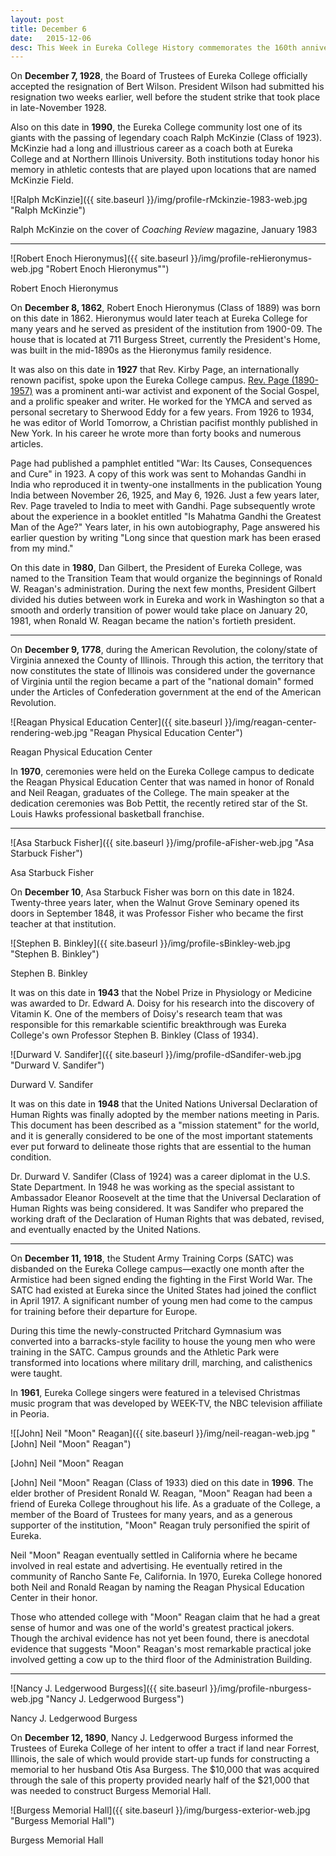 ```yaml
---
layout: post
title: December 6
date:   2015-12-06
desc: This Week in Eureka College History commemorates the 160th anniversary of the founding of Eureka College on February 6, 1855, and is scheduled to run weekly through February 6, 2016.
---
```

On <strong>December 7, 1928</strong>, the Board of Trustees of Eureka College officially accepted the resignation of Bert Wilson. President Wilson had submitted his resignation two weeks earlier, well before the student strike that took place in late-November 1928.

Also on this date in <strong>1990</strong>, the Eureka College community lost one of its giants with the passing of legendary coach Ralph McKinzie (Class of 1923). McKinzie had a long and illustrious career as a coach both at Eureka College and at Northern Illinois University. Both institutions today honor his memory in athletic contests that are played upon locations that are named McKinzie Field.

![Ralph McKinzie]({{ site.baseurl }}/img/profile-rMckinzie-1983-web.jpg "Ralph McKinzie")
<p class="caption">Ralph McKinzie on the cover of <em>Coaching Review</em> magazine, January 1983</p>

<hr>

<article class="small-12 large-4 columns clearfix"> ![Robert Enoch Hieronymus]({{ site.baseurl }}/img/profile-reHieronymus-web.jpg "Robert Enoch Hieronymus"")
<p class="caption">Robert Enoch Hieronymus</p></article>

<p class="clearfix">On <strong>December 8, 1862</strong>, Robert Enoch Hieronymus (Class of 1889) was born on this date in 1862. Hieronymus would later teach at Eureka College for many years and he served as president of the institution from 1900-09. The house that is located at 711 Burgess Street, currently the President's Home, was built in the mid-1890s as the Hieronymus family residence.</p>

It was also on this date in <strong>1927</strong> that Rev. Kirby Page, an internationally renown pacifist, spoke upon the Eureka College campus. <a href="https://en.wikipedia.org/wiki/Kirby_Page">Rev. Page (1890-1957)</a> was a prominent anti-war activist and exponent of the Social Gospel, and a prolific speaker and writer. He worked for the YMCA and served as personal secretary to Sherwood Eddy for a few years. From 1926 to 1934, he was editor of World Tomorrow, a Christian pacifist monthly published in New York. In his career he wrote more than forty books and numerous articles.

Page had published a pamphlet entitled "War: Its Causes, Consequences and Cure" in 1923. A copy of this work was sent to Mohandas Gandhi in India who reproduced it in twenty-one installments in the publication Young India between November 26, 1925, and May 6, 1926. Just a few years later, Rev. Page traveled to India to meet with Gandhi. Page subsequently wrote about the experience in a booklet entitled "Is Mahatma Gandhi the Greatest Man of the Age?" Years later, in his own autobiography, Page answered his earlier question by writing "Long since that question mark has been erased from my mind."

On this date in <strong>1980</strong>, Dan Gilbert, the President of Eureka College, was named to the Transition Team that would organize the beginnings of Ronald W. Reagan's administration. During the next few months, President Gilbert divided his duties between work in Eureka and work in Washington so that a smooth and orderly transition of power would take place on January 20, 1981, when Ronald W. Reagan became the nation's fortieth president.

<hr>

On <strong>December 9, 1778</strong>, during the American Revolution, the colony/state of Virginia annexed the County of Illinois. Through this action, the territory that now constitutes the state of Illinois was considered under the governance of Virginia until the region became a part of the "national domain" formed under the Articles of Confederation government at the end of the American Revolution.

![Reagan Physical Education Center]({{ site.baseurl }}/img/reagan-center-rendering-web.jpg "Reagan Physical Education Center")
<p class="caption">Reagan Physical Education Center</p>


In <strong>1970</strong>, ceremonies were held on the Eureka College campus to dedicate the Reagan Physical Education Center that was named in honor of Ronald and Neil Reagan, graduates of the College. The main speaker at the dedication ceremonies was Bob Pettit, the recently retired star of the St. Louis Hawks professional basketball franchise.

<hr>
<article class="small-12 large-4 columns clearfix"> ![Asa Starbuck Fisher]({{ site.baseurl }}/img/profile-aFisher-web.jpg "Asa Starbuck Fisher")
<p class="caption">Asa Starbuck Fisher</p></article>

<p class="clearfix">On <strong>December 10</strong>, Asa Starbuck Fisher was born on this date in 1824. Twenty-three years later, when the Walnut Grove Seminary opened its doors in September 1848, it was Professor Fisher who became the first teacher at that institution.</p>

<article class="small-12 large-4 columns clearfix"> ![Stephen B. Binkley]({{ site.baseurl }}/img/profile-sBinkley-web.jpg "Stephen B. Binkley")
<p class="caption">Stephen B. Binkley</p></article>

<p class="clearfix">It was on this date in <strong>1943</strong> that the Nobel Prize in Physiology or Medicine was awarded to Dr. Edward A. Doisy for his research into the discovery of Vitamin K. One of the members of Doisy's research team that was responsible for this remarkable scientific breakthrough was Eureka College's own Professor Stephen B. Binkley (Class of 1934).</p>

<article class="small-12 large-4 columns clearfix"> ![Durward V. Sandifer]({{ site.baseurl }}/img/profile-dSandifer-web.jpg "Durward V. Sandifer")
<p class="caption">Durward V. Sandifer</p></article>

It was on this date in <strong>1948</strong> that the United Nations Universal Declaration of Human Rights was finally adopted by the member nations meeting in Paris. This document has been described as a "mission statement" for the world, and it is generally considered to be one of the most important statements ever put forward to delineate those rights that are essential to the human condition.

Dr. Durward V. Sandifer (Class of 1924) was a career diplomat in the U.S. State Department. In 1948 he was working as the special assistant to Ambassador Eleanor Roosevelt at the time that the Universal Declaration of Human Rights was being considered. It was Sandifer who prepared the working draft of the Declaration of Human Rights that was debated, revised, and eventually enacted by the United Nations.

<hr>

On <strong>December 11, 1918</strong>, the Student Army Training Corps (SATC) was disbanded on the Eureka College campus&mdash;exactly one month after the Armistice had been signed ending the fighting in the First World War. The SATC had existed at Eureka since the United States had joined the conflict in April 1917. A significant number of young men had come to the campus for training before their departure for Europe.

During this time the newly-constructed Pritchard Gymnasium was converted into a barracks-style facility to house the young men who were training in the SATC. Campus grounds and the Athletic Park were transformed into locations where military drill, marching, and calisthenics were taught.

In <strong>1961</strong>, Eureka College singers were featured in a televised Christmas music program that was developed by WEEK-TV, the NBC television affiliate in Peoria.

![[John] Neil "Moon" Reagan]({{ site.baseurl }}/img/neil-reagan-web.jpg "[John] Neil "Moon" Reagan")
<p class="caption">[John] Neil "Moon" Reagan</p>

[John] Neil "Moon" Reagan (Class of 1933) died on this date in <strong>1996</strong>. The elder brother of President Ronald W. Reagan, "Moon" Reagan had been a friend of Eureka College throughout his life. As a graduate of the College, a member of the Board of Trustees for many years, and as a generous supporter of the institution, "Moon" Reagan truly personified the spirit of Eureka.

Neil "Moon" Reagan eventually settled in California where he became involved in real estate and advertising. He eventually retired in the community of Rancho Sante Fe, California. In 1970, Eureka College honored both Neil and Ronald Reagan by naming the Reagan Physical Education Center in their honor.

Those who attended college with "Moon" Reagan claim that he had a great sense of humor and was one of the world's greatest practical jokers. Though the archival evidence has not yet been found, there is anecdotal evidence that suggests "Moon" Reagan's most remarkable practical joke involved getting a cow up to the third floor of the Administration Building.

<hr>

<article class="small-12 large-4 columns clearfix"> ![Nancy J. Ledgerwood Burgess]({{ site.baseurl }}/img/profile-nburgess-web.jpg "Nancy J. Ledgerwood Burgess")
<p class="caption">Nancy J. Ledgerwood Burgess</p></article>

On <strong>December 12, 1890</strong>, Nancy J. Ledgerwood Burgess informed the Trustees of Eureka College of her intent to offer a tract if land near Forrest, Illinois, the sale of which would provide start-up funds for constructing a memorial to her husband Otis Asa Burgess. The $10,000 that was acquired through the sale of this property provided nearly half of the $21,000 that was needed to construct Burgess Memorial Hall.

![Burgess Memorial Hall]({{ site.baseurl }}/img/burgess-exterior-web.jpg "Burgess Memorial Hall")
<p class="caption">Burgess Memorial Hall</p>
